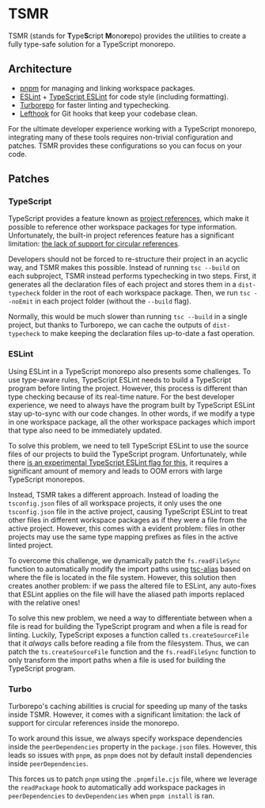 # TSMR

TSMR (stands for **T**ype**S**cript **M**ono**r**epo) provides the utilities to create a fully type-safe solution for a TypeScript monorepo.

## Architecture

- [pnpm](https://pnpm.io) for managing and linking workspace packages.
- [ESLint](https://eslint.org) + [TypeScript ESLint](https://typescript-eslint.io/) for code style (including formatting).
- [Turborepo](https://turbo.build/repo) for faster linting and typechecking.
- [Lefthook](https://github.com/evilmartians/lefthook) for Git hooks that keep your codebase clean.

For the ultimate developer experience working with a TypeScript monorepo, integrating many of these tools requires non-trivial configuration and patches. TSMR provides these configurations so you can focus on your code.

## Patches

### TypeScript

TypeScript provides a feature known as [project references](https://www.typescriptlang.org/docs/handbook/project-references.html), which make it possible to reference other workspace packages for type information. Unfortunately, the built-in project references feature has a significant limitation: [the lack of support for circular references](https://github.com/microsoft/TypeScript/issues/33685).

Developers should not be forced to re-structure their project in an acyclic way, and TSMR makes this possible. Instead of running `tsc --build` on each subproject, TSMR instead performs typechecking in two steps. First, it generates all the declaration files of each project and stores them in a `dist-typecheck` folder in the root of each workspace package. Then, we run `tsc --noEmit` in each project folder (without the `--build` flag).

Normally, this would be much slower than running `tsc --build` in a single project, but thanks to Turborepo, we can cache the outputs of `dist-typecheck` to make keeping the declaration files up-to-date a fast operation.

### ESLint

Using ESLint in a TypeScript monorepo also presents some challenges. To use type-aware rules, TypeScript ESLint needs to build a TypeScript program before linting the project. However, this process is different than type checking because of its real-time nature. For the best developer experience, we need to always have the program built by TypeScript ESLint stay up-to-sync with our code changes. In other words, if we modify a type in one workspace package, all the other workspace packages which import that type also need to be immediately updated.

To solve this problem, we need to tell TypeScript ESLint to use the source files of our projects to build the TypeScript program. Unfortunately, while there [is an experimental TypeScript ESLint flag for this](https://github.com/typescript-eslint/typescript-eslint/issues/2094), it requires a significant amount of memory and leads to OOM errors with large TypeScript monorepos.

Instead, TSMR takes a different approach. Instead of loading the `tsconfig.json` files of all workspace projects, it only uses the one `tsconfig.json` file in the active project, causing TypeScript ESLint to treat other files in different workspace packages as if they were a file from the active project. However, this comes with a evident problem: files in other projects may use the same type mapping prefixes as files in the active linted project.

To overcome this challenge, we dynamically patch the `fs.readFileSync` function to automatically modify the import paths using [tsc-alias](https://github.com/leondreamed/tsc-alias-sync) based on where the file is located in the file system. However, this solution then creates another problem: if we pass the altered file to ESLint, any auto-fixes that ESLint applies on the file will have the aliased path imports replaced with the relative ones!

To solve this new problem, we need a way to differentiate between when a file is read for building the TypeScript program and when a file is read for linting. Luckily, TypeScript exposes a function called `ts.createSourceFile` that it _always_ calls before reading a file from the filesystem. Thus, we can patch the `ts.createSourceFile` function and the `fs.readFileSync` function to only transform the import paths when a file is used for building the TypeScript program.

### Turbo

Turborepo's caching abilities is crucial for speeding up many of the tasks inside TSMR. However, it comes with a significant limitation: the lack of support for circular references inside the monorepo.

To work around this issue, we always specify workspace dependencies inside the `peerDependencies` property in the `package.json` files. However, this leads so issues with `pnpm`, as `pnpm` does not by default install dependencies inside `peerDependencies`.

This forces us to patch `pnpm` using the `.pnpmfile.cjs` file, where we leverage the `readPackage` hook to automatically add workspace packages in `peerDependencies` to `devDependencies` when `pnpm install` is ran.
